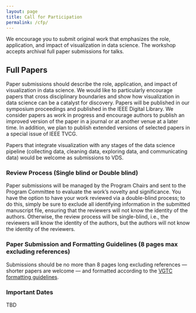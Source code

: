 ```yaml
---
layout: page
title: Call for Participation
permalink: /cfp/
---
```


We encourage you to submit original work that emphasizes the role, application, and impact of visualization in data science. The workshop accepts archival full paper submissions for talks.

## Full Papers

Paper submissions should describe the role, application, and impact of visualization in data science. We would like to particularly encourage papers that cross disciplinary boundaries and show how visualization in data science can be a catalyst for discovery. Papers will be published in our symposium proceedings and published in the IEEE Digital Library. We consider papers as work in progress and encourage authors to publish an improved version of the paper in a journal or at another venue at a later time. In addition, we plan to publish extended versions of selected papers in a special issue of IEEE TVCG.

Papers that integrate visualization with any stages of the data science pipeline (collecting data, cleaning data, exploring data, and communicating data) would be welcome as submissions to VDS.


### Review Process (Single blind or Double blind)

Paper submissions will be managed by the Program Chairs and sent to the Program Committee to evaluate the work’s novelty and significance. You have the option to have your work reviewed via a double-blind process; to do this, simply be sure to exclude all identifying information in the submitted manuscript file, ensuring that the reviewers will not know the identity of the authors. Otherwise, the review process will be single-blind, i.e., the reviewers will know the identity of the authors, but the authors will not know the identity of the reviewers.


### Paper Submission and Formatting Guidelines (8 pages max excluding references)

Submissions should be no more than 8 pages long excluding references — shorter papers are welcome — and formatted according to the [VGTC formatting guidelines](http://junctionpublishing.org/vgtc/Tasks/camera.html).

<!-- To submit a paper please use the [Precision Conference System](https://new.precisionconference.com/submissions).  -->

<!-- After logging in go to “new submissions” and select “Submit to Papers” for VDS 2020. -->


### Important Dates

TBD

<!-- ~~Fri, July 17, 2020, 5:00 pm PDT: Paper and Abstract Submission~~

Fri, July 24, 2020, 5:00 pm PDT: Paper and Abstract Submission

~~Fri, August 28, 2020: Author Notification~~

Fri, Sept 4, 2020: Author Notification

~~Fri, Sept. 4, 2020: Camera-ready Copy for Accepted Submissions~~

Fri, Sept. 18, 2020: Camera-ready Copy for Accepted Submissions

Mon, Oct. 26, 2020: VDS Workshop -->
